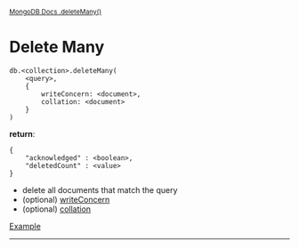 <sup>[MongoDB Docs .deleteMany()](https://www.mongodb.com/docs/manual/reference/method/db.collection.deleteMany/)</sup>

# Delete Many

```mongoDB
db.<collection>.deleteMany(
    <query>,
    {
        writeConcern: <document>,
        collation: <document>
    }
)
```

**return**:

```mongoDB
{
    "acknowledged" : <boolean>,
    "deletedCount" : <value>
}
```

- delete all documents that match the query
- (optional) [writeConcern](https://www.mongodb.com/docs/manual/reference/write-concern/)
- (optional) [collation](https://www.mongodb.com/docs/manual/reference/collation/)

[Example](https://www.mongodb.com/docs/manual/reference/method/db.collection.deleteMany/#example)

---
